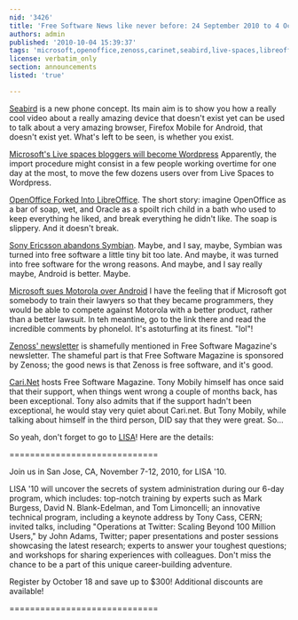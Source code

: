 ```yaml
---
nid: '3426'
title: 'Free Software News like never before: 24 September 2010 to 4 October 2010'
authors: admin
published: '2010-10-04 15:39:37'
tags: 'microsoft,openoffice,zenoss,carinet,seabird,live-spaces,libreoffice,sony,sumbian,motorola'
license: verbatim_only
section: announcements
listed: 'true'

---
```

[Seabird](http://mozillalabs.com/conceptseries/2010/09/23/seabird/) is a new phone concept. Its main aim is to show you how a really cool video about a really amazing device that doesn't exist yet can be used to talk about a very amazing browser, Firefox Mobile for Android, that doesn't exist yet. What's left to be seen, is whether you exist.

[Microsoft's Live spaces bloggers will become Wordpress](http://www.geek.com/articles/news/microsoft-to-migrate-live-spaces-bloggers-to-wordpress-20100927/) Apparently, the import procedure might consist in a few people working overtime for one day at the most, to move the few dozens users over from Live Spaces to Wordpress.

[OpenOffice Forked Into LibreOffice](http://www.documentfoundation.org/contact/tdf_release.xml). The short story: imagine OpenOffice as a bar of soap, wet, and Oracle as a spoilt rich child in a bath who used to keep everything he liked, and break everything he didn't like. The soap is slippery. And it doesn't break.

[Sony Ericsson abandons Symbian](http://www.businessweek.com/news/2010-09-24/sony-ericsson-is-planning-no-new-symbian-products.html). Maybe, and I say, maybe, Symbian was turned into free software a little tiny bit too late. And maybe, it was turned into free software for the wrong reasons. And maybe, and I say really maybe, Android is better. Maybe.

[Microsoft sues Motorola over Android](http://www.engadget.com/2010/10/01/microsoft-files-itc-complaint-against-motorola-over-alleged-andr) I have the feeling that if Microsoft got somebody to train their lawyers so that they became programmers, they would be able to compete against Motorola with a better product, rather than a better lawsuit. In teh meantine, go to the link there and read the incredible comments by phonelol. It's astoturfing at its finest. "lol"!

[Zenoss' newsletter](http://community.zenoss.org/blogs/zenossblog/2010/09/30/zenoss-newsletter--september-2010) is shamefully mentioned in Free Software Magazine's newsletter. The shameful part is that Free Software Magazine is sponsored by Zenoss; the good news is that Zenoss is free software, and it's good.

[Cari.Net](http://www.cari.net) hosts Free Software Magazine. Tony Mobily himself has once said that their support, when things went wrong a couple of months back, has been exceptional. Tony also admits that if the support hadn't been exceptional, he would stay very quiet about Cari.net. But Tony Mobily, while talking about himself in the third person, DID say that they were great. So...

So yeah, don't forget to go to [LISA](http://www.usenix.org/lisa10/fsm)!
Here are the details:

=============================

Join us in San Jose, CA, November 7-12, 2010, for LISA '10.

LISA '10 will uncover the secrets of system administration during our 6-day program, which includes: top-notch training by experts such as Mark Burgess, David N. Blank-Edelman, and Tom Limoncelli; an innovative technical program, including a keynote address by Tony Cass, CERN; invited talks, including "Operations at Twitter: Scaling Beyond 100 Million Users," by John Adams, Twitter; paper presentations and poster sessions showcasing the latest research; experts to answer your toughest questions; and workshops for sharing experiences with colleagues. Don't miss the chance to be a part of this unique career-building adventure.

Register by October 18 and save up to $300! Additional discounts are available!

=============================

